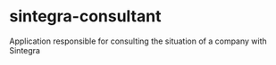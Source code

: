 # sintegra-consultant
Application responsible for consulting the situation of a company with Sintegra
